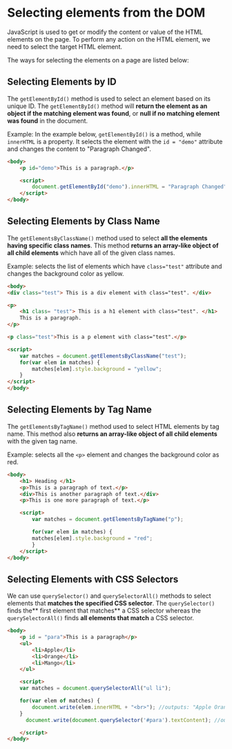 # Selecting elements from the DOM
JavaScript is used to get or modify the content or value of the HTML elements on the page. To perform any action on the HTML element, we need to select the target HTML element.

The ways for selecting the elements on a page are listed below:

## Selecting Elements by ID
The `getElementById()` method is used to select an element based on its unique ID. The `getElementById()` method will **return the element as an object if the matching element was found**, or **null if no matching element was found** in the document.

Example: In the example below, `getElementById()` is a method, while `innerHTML` is a property. It selects the element with the `id = "demo"` attribute and changes the content to "Paragraph Changed".

```html
<body>
    <p id="demo">This is a paragraph.</p>

    <script>
        document.getElementById("demo").innerHTML = "Paragraph Changed";
    </script>
</body>
```

## Selecting Elements by Class Name
The `getElementsByClassName()` method used to select **all the elements having specific class names**. This method **returns an array-like object of all child elements** which have all of the given class names.

Example: selects the list of elements which have `class="test"` attribute and changes the background color as yellow.

```html
<body>
<div class="test"> This is a div element with class="test". </div>

<p>
	<h1 class= "test"> This is a h1 element with class="test". </h1>
	This is a paragraph.
</p>

<p class="test">This is a p element with class="test".</p>

<script>
	var matches = document.getElementsByClassName("test");
	for(var elem in matches) {
        matches[elem].style.background = "yellow";
    }
</script>
</body>
```

## Selecting Elements by Tag Name
The `getElementsByTagName()` method used to select HTML elements by tag name. This method also **returns an array-like object of all child elements** with the given tag name.

Example: selects all the `<p>` element and changes the background color as red.

```html
<body>
    <h1> Heading </h1>
    <p>This is a paragraph of text.</p>
    <div>This is another paragraph of text.</div>
    <p>This is one more paragraph of text.</p>

    <script>
       	var matches = document.getElementsByTagName("p");

        for(var elem in matches) {
        matches[elem].style.background = "red";
        }
    </script>
</body>
```

## Selecting Elements with CSS Selectors
We can use `querySelector()` and `querySelectorAll()` methods to select elements that **matches the specified CSS selector**. The `querySelector()` finds the** first element that matches** a CSS selector whereas the `querySelectorAll()` finds **all elements that match** a CSS selector.

```html
<body>
    <p id = "para">This is a paragraph</p>
    <ul>
        <li>Apple</li>
        <li>Orange</li>
        <li>Mango</li>
    </ul>

    <script>
    var matches = document.querySelectorAll("ul li");

    for(var elem of matches) {
        document.write(elem.innerHTML + "<br>"); //outputs: "Apple Orange Mango"
    }
      document.write(document.querySelector('#para').textContent); //outputs: "This is a paragraph"

    </script>
</body>
```